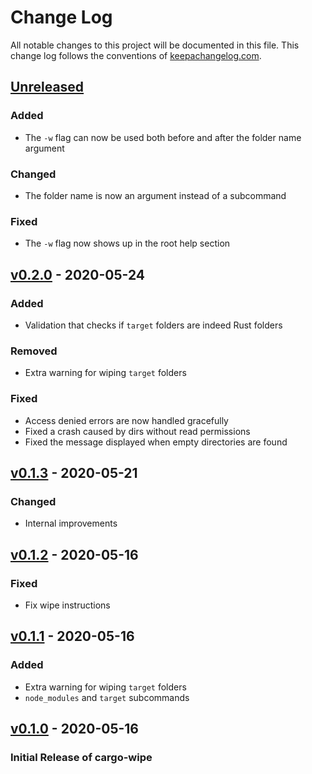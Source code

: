 # Change Log

All notable changes to this project will be documented in this
file. This change log follows the conventions of
[keepachangelog.com](http://keepachangelog.com/).

## [Unreleased]
### Added
- The `-w` flag can now be used both before and after the folder name argument

### Changed
- The folder name is now an argument instead of a subcommand

### Fixed
- The `-w` flag now shows up in the root help section

## [v0.2.0] - 2020-05-24
### Added
- Validation that checks if `target` folders are indeed Rust folders

### Removed
- Extra warning for wiping `target` folders

### Fixed
- Access denied errors are now handled gracefully
- Fixed a crash caused by dirs without read permissions
- Fixed the message displayed when empty directories are found

## [v0.1.3] - 2020-05-21
### Changed
- Internal improvements

## [v0.1.2] - 2020-05-16
### Fixed
- Fix wipe instructions

## [v0.1.1] - 2020-05-16
### Added
- Extra warning for wiping `target` folders
- `node_modules` and `target` subcommands

## [v0.1.0] - 2020-05-16
### Initial Release of cargo-wipe

[unreleased]: https://github.com/mihai-dinculescu/cargo-wipe
[v0.2.0]: https://github.com/mihai-dinculescu/cargo-wipe/tree/v0.2.0
[v0.1.3]: https://github.com/mihai-dinculescu/cargo-wipe/tree/v0.1.3
[v0.1.2]: https://github.com/mihai-dinculescu/cargo-wipe/tree/v0.1.2
[v0.1.1]: https://github.com/mihai-dinculescu/cargo-wipe/tree/v0.1.1
[v0.1.0]: https://github.com/mihai-dinculescu/cargo-wipe/tree/v0.1.0
